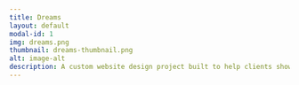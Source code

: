 ```yaml
---
title: Dreams
layout: default
modal-id: 1
img: dreams.png
thumbnail: dreams-thumbnail.png
alt: image-alt
description: A custom website design project built to help clients showcase their brand online.
---
```


